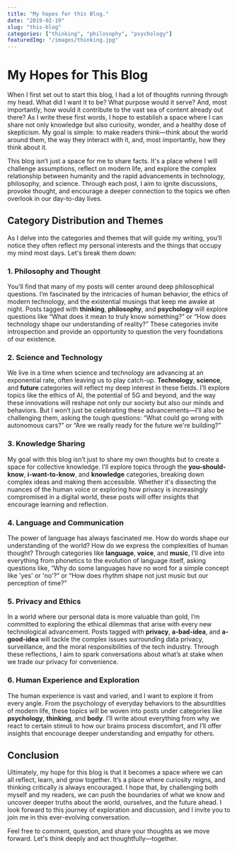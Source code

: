 ```yaml
---
title: "My hopes for this Blog."
date: "2019-02-19"
slug: "this-blog"
categories: ["thinking", "philosophy", "psychology"]
featuredImg: "/images/thinking.jpg"
---
```


# My Hopes for This Blog

When I first set out to start this blog, I had a lot of thoughts running through my head. What did I want it to be? What purpose would it serve? And, most importantly, how would it contribute to the vast sea of content already out there? As I write these first words, I hope to establish a space where I can share not only knowledge but also curiosity, wonder, and a healthy dose of skepticism. My goal is simple: to make readers think—think about the world around them, the way they interact with it, and, most importantly, how they think about it. 

This blog isn’t just a space for me to share facts. It's a place where I will challenge assumptions, reflect on modern life, and explore the complex relationship between humanity and the rapid advancements in technology, philosophy, and science. Through each post, I aim to ignite discussions, provoke thought, and encourage a deeper connection to the topics we often overlook in our day-to-day lives.

## Category Distribution and Themes

As I delve into the categories and themes that will guide my writing, you’ll notice they often reflect my personal interests and the things that occupy my mind most days. Let's break them down:

### 1. **Philosophy and Thought**
You’ll find that many of my posts will center around deep philosophical questions. I’m fascinated by the intricacies of human behavior, the ethics of modern technology, and the existential musings that keep me awake at night. Posts tagged with **thinking**, **philosophy**, and **psychology** will explore questions like “What does it mean to truly know something?” or “How does technology shape our understanding of reality?” These categories invite introspection and provide an opportunity to question the very foundations of our existence.

### 2. **Science and Technology**
We live in a time when science and technology are advancing at an exponential rate, often leaving us to play catch-up. **Technology**, **science**, and **future** categories will reflect my deep interest in these fields. I’ll explore topics like the ethics of AI, the potential of 5G and beyond, and the way these innovations will reshape not only our society but also our minds and behaviors. But I won’t just be celebrating these advancements—I’ll also be challenging them, asking the tough questions: “What could go wrong with autonomous cars?” or “Are we really ready for the future we're building?”

### 3. **Knowledge Sharing**
My goal with this blog isn’t just to share my own thoughts but to create a space for collective knowledge. I’ll explore topics through the **you-should-know**, **i-want-to-know**, and **knowledge** categories, breaking down complex ideas and making them accessible. Whether it's dissecting the nuances of the human voice or exploring how privacy is increasingly compromised in a digital world, these posts will offer insights that encourage learning and reflection.

### 4. **Language and Communication**
The power of language has always fascinated me. How do words shape our understanding of the world? How do we express the complexities of human thought? Through categories like **language**, **voice**, and **music**, I’ll dive into everything from phonetics to the evolution of language itself, asking questions like, “Why do some languages have no word for a simple concept like 'yes' or 'no'?” or “How does rhythm shape not just music but our perception of time?”

### 5. **Privacy and Ethics**
In a world where our personal data is more valuable than gold, I’m committed to exploring the ethical dilemmas that arise with every new technological advancement. Posts tagged with **privacy**, **a-bad-idea**, and **a-good-idea** will tackle the complex issues surrounding data privacy, surveillance, and the moral responsibilities of the tech industry. Through these reflections, I aim to spark conversations about what’s at stake when we trade our privacy for convenience.

### 6. **Human Experience and Exploration**
The human experience is vast and varied, and I want to explore it from every angle. From the psychology of everyday behaviors to the absurdities of modern life, these topics will be woven into posts under categories like **psychology**, **thinking**, and **body**. I’ll write about everything from why we react to certain stimuli to how our brains process discomfort, and I’ll offer insights that encourage deeper understanding and empathy for others.

## Conclusion

Ultimately, my hope for this blog is that it becomes a space where we can all reflect, learn, and grow together. It’s a place where curiosity reigns, and thinking critically is always encouraged. I hope that, by challenging both myself and my readers, we can push the boundaries of what we know and uncover deeper truths about the world, ourselves, and the future ahead. I look forward to this journey of exploration and discussion, and I invite you to join me in this ever-evolving conversation.

Feel free to comment, question, and share your thoughts as we move forward. Let's think deeply and act thoughtfully—together.